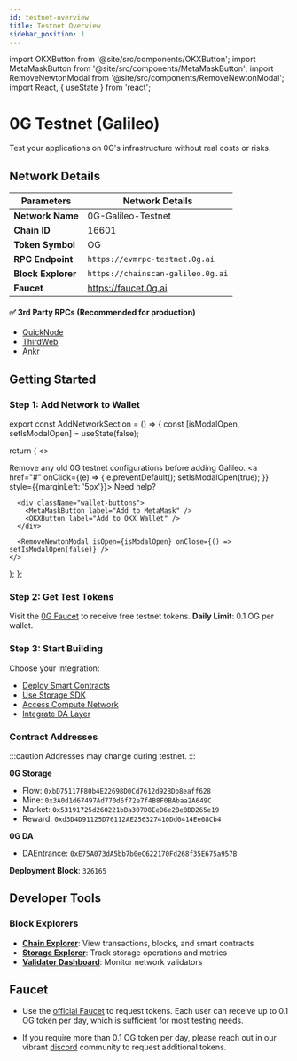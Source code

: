 ```yaml
---
id: testnet-overview
title: Testnet Overview
sidebar_position: 1
---
```


import OKXButton from '@site/src/components/OKXButton';
import MetaMaskButton from '@site/src/components/MetaMaskButton';
import RemoveNewtonModal from '@site/src/components/RemoveNewtonModal';
import React, { useState } from 'react';

# 0G Testnet (Galileo)

Test your applications on 0G's infrastructure without real costs or risks.

## Network Details

| Parameters | Network Details |
|----------------|---|
| **Network Name** | 0G-Galileo-Testnet |
| **Chain ID** | 16601 |
| **Token Symbol** | OG |
| **RPC Endpoint** | ```https://evmrpc-testnet.0g.ai``` |
| **Block Explorer** | ```https://chainscan-galileo.0g.ai``` |
| **Faucet** | https://faucet.0g.ai |


#### ✅ 3rd Party RPCs (Recommended for production)
- [QuickNode](https://www.quicknode.com/chains/0g)
- [ThirdWeb](https://thirdweb.com/0g-galileo-testnet-16601)
- [Ankr](https://www.ankr.com/rpc/0g/)



## Getting Started

### Step 1: Add Network to Wallet

export const AddNetworkSection = () => {
  const [isModalOpen, setIsModalOpen] = useState(false);

  return (
    <>
      <div className="admonition admonition-note alert alert--warning">
        <div className="admonition-content">
          <p>
            Remove any old 0G testnet configurations before adding Galileo. 
            <a href="#" onClick={(e) => { e.preventDefault(); setIsModalOpen(true); }} style={{marginLeft: '5px'}}>
              Need help?
            </a>
          </p>
        </div>
      </div>

      <div className="wallet-buttons">
        <MetaMaskButton label="Add to MetaMask" />
        <OKXButton label="Add to OKX Wallet" />
      </div>

      <RemoveNewtonModal isOpen={isModalOpen} onClose={() => setIsModalOpen(false)} />
    </>
  );
};

<AddNetworkSection />

<style>
  {`
    .wallet-buttons {
      display: flex;
      gap: 16px;
      margin: 16px 0;
    }
    
    @media (max-width: 768px) {
      .wallet-buttons {
        flex-direction: column;
      }
    }
  `}
</style>

### Step 2: Get Test Tokens

Visit the [0G Faucet](https://faucet.0g.ai) to receive free testnet tokens. **Daily Limit**: 0.1 OG per wallet.


### Step 3: Start Building

Choose your integration:
- [Deploy Smart Contracts](/developer-hub/building-on-0g/contracts-on-0g/deploy-contracts)
- [Use Storage SDK](/developer-hub/building-on-0g/storage/sdk)
- [Access Compute Network](/developer-hub/building-on-0g/compute-network/sdk)
- [Integrate DA Layer](/developer-hub/building-on-0g/da-integration)


### Contract Addresses

:::caution
Addresses may change during testnet.
:::

**0G Storage**
- Flow: `0xbD75117F80b4E22698D0Cd7612d92BDb8eaff628`
- Mine: `0x3A0d1d67497Ad770d6f72e7f4B8F0BAbaa2A649C`
- Market: `0x53191725d260221bBa307D8EeD6e2Be8DD265e19`
- Reward: `0xd3D4D91125D76112AE256327410Dd0414Ee08Cb4`

**0G DA**
- DAEntrance: `0xE75A073dA5bb7b0eC622170Fd268f35E675a957B`

**Deployment Block**: `326165`

## Developer Tools

### Block Explorers
- **[Chain Explorer](https://chainscan-galileo.0g.ai)**: View transactions, blocks, and smart contracts
- **[Storage Explorer](https://storagescan-galileo.0g.ai)**: Track storage operations and metrics
- **[Validator Dashboard](https://testnet.0g.explorers.guru)**: Monitor network validators


## Faucet
- Use the [official Faucet](https://faucet.0g.ai) to request tokens. Each user can receive up to 0.1 OG token per day, which is sufficient for most testing needs.

- If you require more than 0.1 OG token per day, please reach out in our vibrant [discord](https://discord.com/invite/0glabs) community to request additional tokens.
